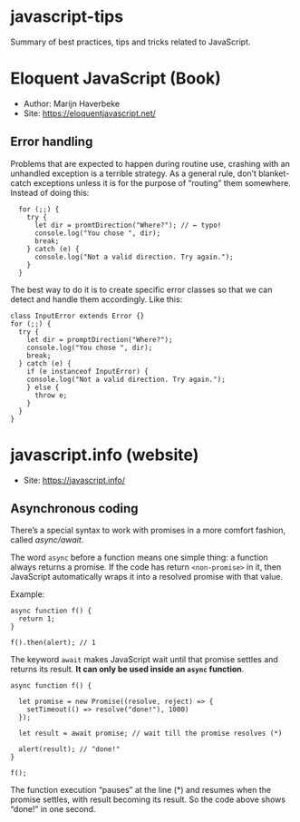 # javascript-tips
Summary of best practices, tips and tricks related to JavaScript.

# Eloquent JavaScript (Book)
- Author: Marijn Haverbeke
- Site: https://eloquentjavascript.net/

## Error handling
Problems that are expected to happen during routine use, crashing with an unhandled exception is a terrible strategy. As a general rule, don’t blanket-catch exceptions unless it is for the purpose of “routing” them somewhere. Instead of doing this:
```
  for (;;) {
    try {
      let dir = promtDirection("Where?"); // ← typo!
      console.log("You chose ", dir);
      break;
    } catch (e) {
      console.log("Not a valid direction. Try again.");
    }
  }
```
The best way to do it is to create specific error classes so that we can detect and handle them accordingly. Like this:
```
class InputError extends Error {}
for (;;) {
  try {
    let dir = promptDirection("Where?");
    console.log("You chose ", dir);
    break;
  } catch (e) {
    if (e instanceof InputError) {
    console.log("Not a valid direction. Try again.");
    } else {
      throw e;
    }
  }
}
```

# javascript.info (website)
- Site: https://javascript.info/


## Asynchronous coding
There’s a special syntax to work with promises in a more comfort fashion, called *async/await*. 

The word `async` before a function means one simple thing: a function always returns a promise. If the code has return `<non-promise>` in it, then JavaScript automatically wraps it into a resolved promise with that value.

Example:
````
async function f() {
  return 1;
}

f().then(alert); // 1
````
The keyword `await` makes JavaScript wait until that promise settles and returns its result. **It can only be used inside an `async` function**.
````
async function f() {

  let promise = new Promise((resolve, reject) => {
    setTimeout(() => resolve("done!"), 1000)
  });

  let result = await promise; // wait till the promise resolves (*)

  alert(result); // "done!"
}

f();
````
The function execution “pauses” at the line (*) and resumes when the promise settles, with result becoming its result. So the code above shows “done!” in one second.